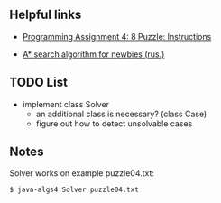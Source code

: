 ## Helpful links

  * [Programming Assignment 4: 8 Puzzle: Instructions](https://class.coursera.org/algs4partI-010/assignment/view?assignment_id=5)

  * [A* search algorithm for newbies (rus.)](http://www2.in.tu-clausthal.de/~zach/teaching/info_literatur/A_Star/A_star_tutorial/aStarTutorial_rus.htm.html)

## TODO List

* implement class Solver
  * an additional class is necessary? (class Case)
  * figure out how to detect unsolvable cases

## Notes

Solver works on example puzzle04.txt:
```sh
$ java-algs4 Solver puzzle04.txt
```
